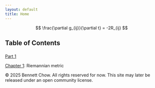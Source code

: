 ```yaml
---
layout: default
title: Home
---
```


$$
\frac{\partial g_{ij}}{\partial t} = -2R_{ij}
$$

<h2>Table of Contents</h2>
 
<h3></h3><a href="/part-1-foundations/">Part 1</a></h3>

<a href="/part-1-foundations/riemannian-metric.html">Chapter 1<a/>: Riemannian metric

<footer>
  <p>&copy; 2025 Bennett Chow. All rights reserved for now. 
  This site may later be released under an open community license.</p>
</footer>
